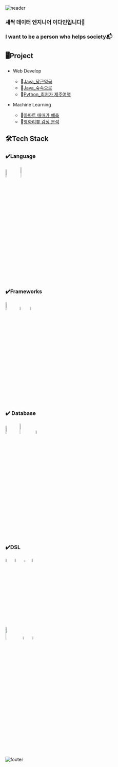 ![header](https://capsule-render.vercel.app/api?type=waving&reversal=true&height=250&section=header&text=Hello%20World!&desc=This%20is%20Dain's%20Github&fontSize=60&descSize=30&fontAlignY=30&descAlignY=50&color=gradient&customColorList=0,5)

### 새싹 데이터 엔지니어 이다인입니다🌱 
### I want to be a person who helps society📬   

## 🖥Project
* Web Develop
  + 🥕[Java_당근약국](https://github.com/leedain0301/JAVA-Spring-Carrot_Pharmacy)
  + 🌳[Java_숲속으로](https://github.com/leedain0301/JAVA-Spring-Into_the_Forest_back)
  + 🍊[Python_최저가 제주여행](https://github.com/leedain0301/Python-Flask-Fly_Jeju)
  
* Machine Learning
  + 🏢[아파트 매매가 예측](https://github.com/leedain0301/Modeling-Apartment-sales-price-forecast)
  + 🎥[영화리뷰 감정 분석](https://github.com/leedain0301/Modeling-Movie-Review-Sentiment)

 ## 🛠Tech Stack

 ### ✔️Language
<img width="8%" src="https://github.com/leedain0301/leedain0301/assets/85441185/986b4fe5-3ee5-42ac-8d36-6f3763921d03"/>
<img width="9%" style="margin:2px" src="https://github.com/leedain0301/leedain0301/assets/85441185/665aed38-0516-422c-9827-8661982cd53b"/>

 ### ✔️Frameworks
<img width="8%" src="https://github.com/leedain0301/leedain0301/assets/85441185/3266b8b1-1eda-442d-8281-2fe727b2fc3b"/>
<img width="5%" src="https://github.com/leedain0301/leedain0301/assets/85441185/cd8f922d-5ee1-40e0-b524-f7d5a4d23002"/>
<img width="5%" style="margin:0 0 5px 3px" src="https://github.com/leedain0301/leedain0301/assets/85441185/63b563b3-4bc2-41ea-bf96-750af375ead3"/>

 ### ✔️ Database 
<img width="8%" src="https://github.com/leedain0301/leedain0301/assets/85441185/3456c03d-ec2f-4907-8003-44c775efe9d5"/>
<img width="9%" src="https://github.com/leedain0301/leedain0301/assets/85441185/e7c8e620-eea4-44d7-b458-a13eb0138157"/>
<img width="5%" src="https://github.com/leedain0301/leedain0301/assets/85441185/6f07c63d-2798-4597-8fed-4121e880c877"/>


 ### ✔️DSL
<img width="5%" src="https://github.com/leedain0301/leedain0301/assets/85441185/5454624d-6371-40c2-bb64-47b6536cc927"/>   
<img width="5%" src="https://github.com/leedain0301/leedain0301/assets/85441185/73a826a7-fa42-45ef-aa84-eed367aaf7e1"/>   
<img width="4%" src="https://github.com/leedain0301/leedain0301/assets/85441185/048661b4-8f7e-4a16-9096-bdaed1546030"/>  
<img width="5%" src="https://github.com/leedain0301/leedain0301/assets/85441185/51f8c823-316d-4f80-ba75-b9a90a37d1ba"/>   
<br/><br/>
<img width="10%" src="https://github.com/leedain0301/leedain0301/assets/85441185/b5ad0286-3060-4193-b1c1-abd519c340c3"/> 
<img width="5%" src="https://github.com/leedain0301/leedain0301/assets/85441185/c4d33a2e-c34d-42fc-9030-f7312640eb60"/>
<img width="5%" src="https://github.com/leedain0301/leedain0301/assets/85441185/31bb3be1-c52a-4414-a38e-fa30d8315cba"/> 


![footer](https://capsule-render.vercel.app/api?type=waving&reversal=true&height=100&section=footer&color=gradient&customColorList=0,5)
